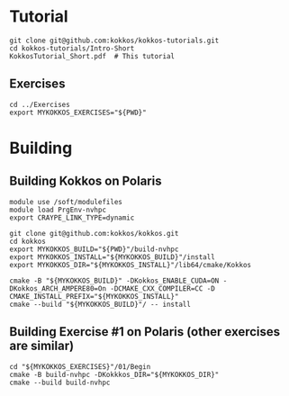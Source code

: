 # Tutorial
```
git clone git@github.com:kokkos/kokkos-tutorials.git
cd kokkos-tutorials/Intro-Short
KokkosTutorial_Short.pdf  # This tutorial
```

## Exercises
```
cd ../Exercises
export MYKOKKOS_EXERCISES="${PWD}"
```

# Building

## Building Kokkos on Polaris

```
module use /soft/modulefiles
module load PrgEnv-nvhpc
export CRAYPE_LINK_TYPE=dynamic

git clone git@github.com:kokkos/kokkos.git
cd kokkos
export MYKOKKOS_BUILD="${PWD}"/build-nvhpc
export MYKOKKOS_INSTALL="${MYKOKKOS_BUILD}"/install
export MYKOKKOS_DIR="${MYKOKKOS_INSTALL}"/lib64/cmake/Kokkos

cmake -B "${MYKOKKOS_BUILD}" -DKokkos_ENABLE_CUDA=ON -DKokkos_ARCH_AMPERE80=On -DCMAKE_CXX_COMPILER=CC -D CMAKE_INSTALL_PREFIX="${MYKOKKOS_INSTALL}"
cmake --build "${MYKOKKOS_BUILD}"/ -- install
```

## Building Exercise #1 on Polaris (other exercises are similar)
```
cd "${MYKOKKOS_EXERCISES}"/01/Begin
cmake -B build-nvhpc -DKokkkos_DIR="${MYKOKKOS_DIR}"
cmake --build build-nvhpc
```
